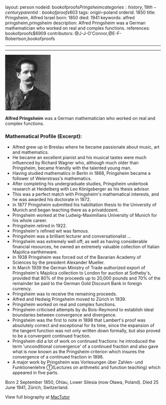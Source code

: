 layout: person
nodeid: bookofproofs$Pringsheim
categories: history,19th-century
parentid: bookofproofs$603
tags: origin-poland
orderid: 1850
title: Pringsheim, Alfred Israel
born: 1850
died: 1941
keywords: alfred pringsheim,pringsheim
description: Alfred Pringsheim was a German mathematician who worked on real and complex functions.
references: bookofproofs$6909
contributors: @J-J-O'Connor,@E-F-Robertson,bookofproofs

---



---

![Pringsheim.jpg](https://github.com/bookofproofs/bookofproofs.github.io/blob/main/_sources/_assets/images/portraits/Pringsheim.jpg?raw=true)

**Alfred Pringsheim** was a German mathematician who worked on real and complex functions.

### Mathematical Profile (Excerpt):
* Alfred grew up in Breslau where he became passionate about music, art and mathematics.
* He became an excellent pianist and his musical tastes were much influenced by Richard Wagner who, although much older than Pringsheim, became friendly with the talented young man.
* Having studied mathematics in Berlin in 1868, Pringsheim became a follower of Weierstrass's mathematics.
* After completing his undergraduate studies, Pringsheim undertook research at Heidelberg with Leo Königsberger as his thesis advisor.
* This was a perfect match with Pringsheim's mathematical interests, and he was awarded his doctorate in 1872.
* In 1877 Pringsheim submitted his habilitation thesis to the University of Munich and began teaching there as a privatdozent.
* Pringsheim worked at the Ludwig-Maximilians University of Munich for his whole career.
* Pringsheim retired in 1922.
* Pringsheim's refined wit was famous.
* Pringsheim was a brilliant lecturer and conversationalist ...
* Pringsheim was extremely well off; as well as having considerable financial resources, he owned an extremely valuable collection of Italian Majolica earthenware.
* In 1938 Pringsheim was forced out of the Bavarian Academy of Sciences by the president Alexander Mueller.
* In March 1939 the German Ministry of Trade authorized export of Pringsheim's Majolica collection to London for auction at Sotheby's, provided that 80% of the proceeds up to 20,000 pounds and 70% of the remainder be paid to the German Gold Discount Bank in foreign currency.
* Pringsheim was to receive the remaining proceeds.
* Alfred and Hedwig Pringsheim moved to Zürich in 1939.
* Pringsheim worked on real and complex functions.
* Pringsheim criticised attempts by du Bois-Reymond to establish ideal boundaries between convergence and divergence.
* Pringsheim was the first to note in 1898 that Lambert's proof was absolutely correct and exceptional for its time, since the expansion of the tangent function was not only written down formally, but also proved to be a convergent continued fraction.
* Pringsheim did a lot of work on continued fractions: he introduced the term 'unconditional convergence' of a continued fraction and also gave what is now known as the Pringsheim criterion which insures the convergence of a continued fraction in 1898.
* A major work by Pringsheim was Vorlesungen über Zahlen- und Funktionenlehre Ⓣ(Lectures on arithmetic and function teaching)  which appeared in five parts.

Born 2 September 1850, Ohlau, Lower Silesia (now Oława, Poland). Died 25 June 1941, Zürich, Switzerland.

View full biography at [MacTutor](https://mathshistory.st-andrews.ac.uk/Biographies/Pringsheim/)
